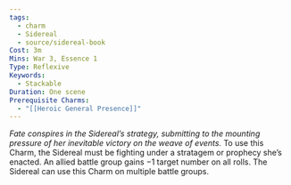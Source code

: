 ```yaml
---
tags:
  - charm
  - Sidereal
  - source/sidereal-book
Cost: 3m
Mins: War 3, Essence 1
Type: Reflexive
Keywords:
  - Stackable
Duration: One scene
Prerequisite Charms:
  - "[[Heroic General Presence]]"
---
```

*Fate conspires in the Sidereal’s strategy, submitting to the mounting pressure of her inevitable victory on the weave of events.*
To use this Charm, the Sidereal must be fighting under a stratagem or prophecy she’s enacted. An allied battle group gains −1 target number on all rolls. The Sidereal can use this Charm on multiple battle groups.